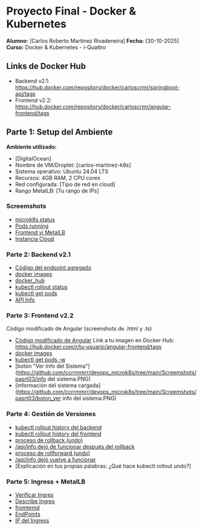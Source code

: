 # Proyecto Final - Docker & Kubernetes

**Alumno:** [Carlos Roberto Martinez Rivadeneira]
**Fecha:** [30-10-2025]
**Curso:** Docker & Kubernetes - i-Quattro

## Links de Docker Hub
- Backend v2.1: https://hub.docker.com/repository/docker/carloscrmr/springboot-api/tags
- Frontend v2.2: https://hub.docker.com/repository/docker/carloscrmr/angular-frontend/tags


## Parte 1: Setup del Ambiente
**Ambiente utilizado:**
- [DigitalOcean]
- Nombre de VM/Droplet: [carlos-martinez-k8s]
- Sistema operativo: Ubuntu 24.04 LTS
- Recursos: 4GB RAM, 2 CPU cores
- Red configurada: [Tipo de red en cloud]
- Rango MetalLB: [Tu rango de IPs]


### Screemshots
- [microk8s status](https://github.com/ccrrmmrr/devops_microk8s/tree/main/Screemshots/part01/parte01_microk8s.PNG)
- [Pods running](https://github.com/ccrrmmrr/devops_microk8s/tree/main/Screemshots/part01/parte01_kubectl_get_all.PNG)
- [Frontend vi MetalLB](https://github.com/ccrrmmrr/devops_microk8s/tree/main/Screemshots/part01/parte01_front_end_inicial.PNG)
- [Instancia Cloud](https://github.com/ccrrmmrr/devops_microk8s/tree/main/Screemshots/part01/parte01_InstanciaCloud.PNG)


### Parte 2: Backend v2.1

- [Código del endpoint agregado](https://github.com/ccrrmmrr/devops_microk8s/tree/main/Screemshots/part02/codigo_java.PNG)
- [docker images](https://github.com/ccrrmmrr/devops_microk8s/tree/main/Screemshots/part02/docker_images.PNG)
- [docker_hub](https://github.com/ccrrmmrr/devops_microk8s/tree/main/Screemshots/part02/dockerHub_tags.PNG)
- [kubectl rollout status](https://github.com/ccrrmmrr/devops_microk8s/tree/main/Screemshots/part02/kubectl_rollout_status.PNG)
- [kubectl get pods](https://github.com/ccrrmmrr/devops_microk8s/tree/main/Screemshots/part02/kubectl_get_pods.PNG)
- [API Info](https://github.com/ccrrmmrr/devops_microk8s/tree/main/Screemshots/part02/api_info.PNG)


### Parte 3: Frontend v2.2

Código modificado de Angular (screenshots de .html y .ts)
- [Código modificado de Angular](https://github.com/ccrrmmrr/devops_microk8s/tree/main/Screemshots/pasrt03/codigo_java.PNG)
Link a tu imagen en Docker Hub: https://hub.docker.com/r/tu-usuario/angular-frontend/tags
- [docker images](https://github.com/ccrrmmrr/devops_microk8s/tree/main/Screemshots/pasrt03/docker_hub.PNG)
- [kubectl get pods -w](https://github.com/ccrrmmrr/devops_microk8s/tree/main/Screemshots/pasrt03/roll_out.PNG)
- [botón "Ver Info del Sistema"](https://github.com/ccrrmmrr/devops_microk8s/tree/main/Screemshots/pasrt03/info del sistema.PNG)
- [información del sistema cargada](https://github.com/ccrrmmrr/devops_microk8s/tree/main/Screemshots/pasrt03/boton_ver info del sistema.PNG)


### Parte 4: Gestión de Versiones

- [kubectl rollout history del backend](https://github.com/ccrrmmrr/devops_microk8s/tree/main/Screemshots/part04/rollout_history_backend.PNG)
- [kubectl rollout history del frontend](https://github.com/ccrrmmrr/devops_microk8s/tree/main/Screemshots/part04/rollout_history_frontend.PNG)
- [proceso de rollback (undo)](https://github.com/ccrrmmrr/devops_microk8s/tree/main/Screemshots/part04/rollback_undo.PNG)
- [/api/info dejó de funcionar después del rollback](https://github.com/ccrrmmrr/devops_microk8s/tree/main/Screemshots/part04/api_info_NOK.PNG)
- [proceso de rollforward (undo)](https://github.com/ccrrmmrr/devops_microk8s/tree/main/Screemshots/part04/rollforward.PNG)
- [/api/info dejó vuelve a funcionar](https://github.com/ccrrmmrr/devops_microk8s/tree/main/Screemshots/part04/api_info_OK.PNG)
- [Explicación en tus propias palabras: ¿Qué hace kubectl rollout undo?]



### Parte 5: Ingress + MetalLB

- [Verificar Ingres](https://github.com/ccrrmmrr/devops_microk8s/tree/main/Screemshots/part05/verificar_ingres.PNG)
- [Describe Ingres](https://github.com/ccrrmmrr/devops_microk8s/tree/main/Screemshots/part05/describe_ingres.PNG)
- [fromtemd](https://github.com/ccrrmmrr/devops_microk8s/tree/main/Screemshots/part05/frontend.PNG)
- [EndPoints](https://github.com/ccrrmmrr/devops_microk8s/tree/main/Screemshots/part05/parte5-endpoints-test.PNG)
- [IP del Ingress](https://github.com/ccrrmmrr/devops_microk8s/tree/main/Screemshots/part05/ip_ingres.PNG)
